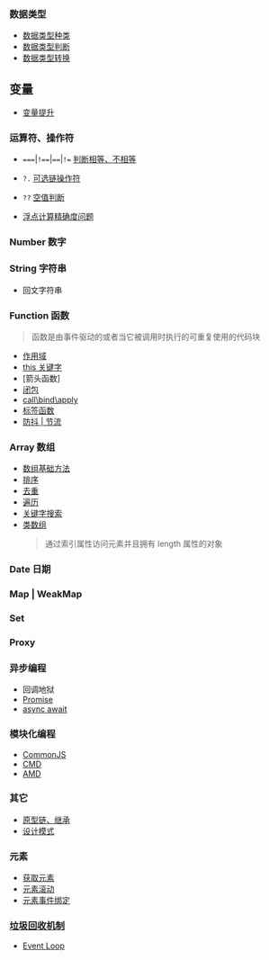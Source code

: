 ### 数据类型

- [数据类型种类](./dataType/type.md)
- [数据类型判断](./dataType/checkType.md)
- [数据类型转换](./dataType/change.md)

## 变量

- [变量提升]()

### 运算符、操作符

- `===`|`!==`|`==`|`!=` [判断相等、不相等](./operator/equal.md)
- `?.` [可选链操作符](./operator/optionalOperator.md)
- `??` [空值判断](./operator/emptyJudge.md)

- [浮点计算精确度问题](./problerms/floatCalculate.md)

### Number 数字

### String 字符串

- 回文字符串

### Function 函数

> 函数是由事件驱动的或者当它被调用时执行的可重复使用的代码块

- [作用域](./function/scope.md)
- [this 关键字](./function/this.md)
- [箭头函数]
- [闭包](./function/clusure.md)
- [call\bind\apply](./callBindApply.md)
- [标签函数](./function/tagFunction.md)
- [防抖 | 节流]()

### Array 数组

- [数组基础方法](./array/base.md)
- [排序](./array/sort/index.md)
- [去重](./array/removeDuplicate.md)
- [遍历]()
- [关键字搜索](./array/search/index.js)
- [类数组]()
  > 通过索引属性访问元素并且拥有 length 属性的对象

### Date 日期

### Map | WeakMap

### Set

### Proxy

### 异步编程

- 回调地狱
- [Promise](./Promise/index.md)
- [async await]()

### 模块化编程

- [CommonJS]()
- [CMD]()
- [AMD]()

### 其它

- [原型链、继承](./JavaScript/protoType.md)
- [设计模式](./designPatterns/index.md)

### 元素

- [获取元素]()
- [元素滚动]()
- [元素事件绑定]()

### [垃圾回收机制](https://www.ruanyifeng.com/blog/2017/04/memory-leak.html)

- [Event Loop]()
